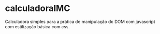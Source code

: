 # calculadoraIMC
Calculadora simples para a prática de manipulação do DOM com javascript com estilização básica com css.
